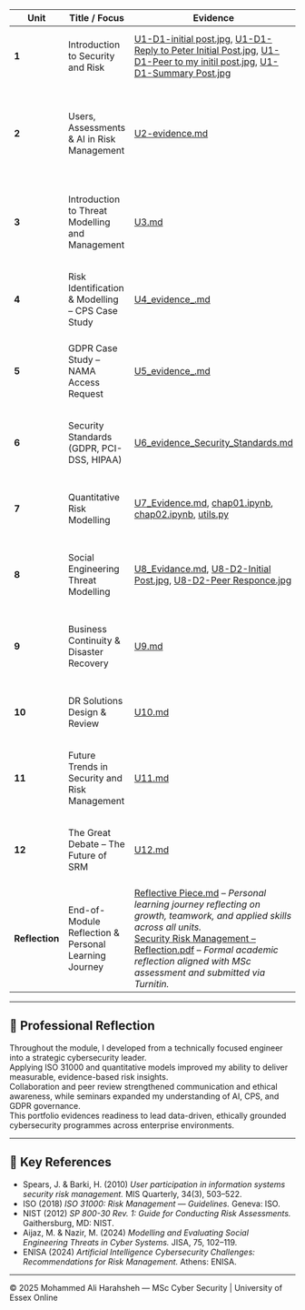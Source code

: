| Unit | Title / Focus | Evidence | Key Learning |
|------|----------------|-----------|--------------|
| **1** | Introduction to Security and Risk | [U1-D1-initial post.jpg](U1/U1-D1-initial%20post.jpg), [U1-D1-Reply to Peter Initial Post.jpg](U1/U1-D1-Reply%20to%20Peter%20Initial%20Post.jpg), [U1-D1-Peer to my initil post.jpg](U1/U1-D1-Peer%20to%20my%20initil%20post.jpg), [U1-D1-Summary Post.jpg](U1/U1-D1-Summary%20Post.jpg) | Defined risk concepts and introduced the Risk Management Process (RMP). |
| **2** | Users, Assessments & AI in Risk Management | [U2-evidence.md](U2/U2-evidence.md) | Analysed Spears & Barki (2010); explored qualitative vs quantitative assessments and AI-driven analytics. |
| **3** | Introduction to Threat Modelling and Management | [U3.md](U3/U3.md) | Compared STRIDE, DREAD, Attack Trees, and PASTA; applied hybrid analysis for proactive risk identification. |
| **4** | Risk Identification & Modelling – CPS Case Study | [U4_evidence_.md](U4/U4_evidence_.md) | Applied threat-modelling techniques to cyber-physical systems using STRIDE & DFD. |
| **5** | GDPR Case Study – NAMA Access Request | [U5_evidence_.md](U5/U5_evidence_.md) | Examined lawful-processing exemptions (Art 6 & 15 GDPR) and compliance improvements. |
| **6** | Security Standards (GDPR, PCI-DSS, HIPAA) | [U6_evidence_Security_Standards.md](U6/U6_evidence_Security_Standards.md) | Compared overlapping standards and created unified compliance recommendations. |
| **7** | Quantitative Risk Modelling | [U7_Evidence.md](U7/U7_Evidence.md), [chap01.ipynb](U7/chap01.ipynb), [chap02.ipynb](U7/chap02.ipynb), [utils.py](U7/utils.py) | Built Monte Carlo simulations and Bayesian models for data-driven risk estimation. |
| **8** | Social Engineering Threat Modelling | [U8_Evidance.md](U8/U8_Evidance.md), [U8-D2-Initial Post.jpg](U8/U8-D2-Initial%20Post.jpg), [U8-D2-Peer Responce.jpg](U8/U8-D2-Peer%20Responce.jpg) | Combined Attack Tree & Markov Chain methods (Aijaz & Nazir 2024) to quantify SETs. |
| **9** | Business Continuity & Disaster Recovery | [U9.md](U9/U9.md) | Designed BC/DR strategies integrating RTO/RPO metrics and recovery testing. |
| **10** | DR Solutions Design & Review | [U10.md](U10/U10.md) | Linked Bow-Tie Risk Analysis to DR planning and validated RTO/RPO metrics. |
| **11** | Future Trends in Security and Risk Management | [U11.md](U11/U11.md) | Evaluated AI, Zero Trust, RegTech, Quantum Security, and ESG trends shaping future SRM. |
| **12** | The Great Debate – The Future of SRM | [U12.md](U12/U12.md) | Evaluated AI & ML impact on SRM; analysed ethical governance and predictive analytics. |
| **Reflection** | End-of-Module Reflection & Personal Learning Journey | [Reflective Piece.md](Reflection/Reflective%20Piece.md) – *Personal learning journey reflecting on growth, teamwork, and applied skills across all units.*<br>[Security Risk Management – Reflection.pdf](Reflection/Security%20Risk%20Management%20-Reflection.pdf) – *Formal academic reflection aligned with MSc assessment and submitted via Turnitin.* |

---

## 🧠 Professional Reflection  
Throughout the module, I developed from a technically focused engineer into a strategic cybersecurity leader.  
Applying ISO 31000 and quantitative models improved my ability to deliver measurable, evidence-based risk insights.  
Collaboration and peer review strengthened communication and ethical awareness, while seminars expanded my understanding of AI, CPS, and GDPR governance.  
This portfolio evidences readiness to lead data-driven, ethically grounded cybersecurity programmes across enterprise environments.  

---

## 🧾 Key References  
- Spears, J. & Barki, H. (2010) *User participation in information systems security risk management.* MIS Quarterly, 34(3), 503–522.  
- ISO (2018) *ISO 31000: Risk Management — Guidelines.* Geneva: ISO.  
- NIST (2012) *SP 800-30 Rev. 1: Guide for Conducting Risk Assessments.* Gaithersburg, MD: NIST.  
- Aijaz, M. & Nazir, M. (2024) *Modelling and Evaluating Social Engineering Threats in Cyber Systems.* JISA, 75, 102–119.  
- ENISA (2024) *Artificial Intelligence Cybersecurity Challenges: Recommendations for Risk Management.* Athens: ENISA.  

---

© 2025 Mohammed Ali Harahsheh — MSc Cyber Security | University of Essex Online
